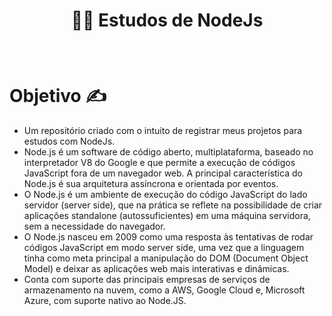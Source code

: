 # <p align="center"> 🐱‍👤 Estudos de NodeJs </p>
<br />

# Objetivo ✍ 
- Um repositório criado com o intuito de
registrar meus projetos para estudos com NodeJs.
- Node.js é um software de código aberto, multiplataforma, baseado no interpretador V8 do Google e que permite a execução de códigos JavaScript fora de um navegador web. A principal característica do Node.js é sua arquitetura assíncrona e orientada por eventos.
- O Node.js é um ambiente de execução do código JavaScript do lado servidor (server side), que na prática se reflete na possibilidade de criar aplicações standalone (autossuficientes) em uma máquina servidora, sem a necessidade do navegador.
- O Node.js nasceu em 2009 como uma resposta às tentativas de rodar códigos JavaScript em modo server side, uma vez que a linguagem tinha como meta principal a manipulação do DOM (Document Object Model) e deixar as aplicações web mais interativas e dinâmicas.
- Conta com suporte das principais empresas de serviços de armazenamento na nuvem, como a AWS, Google Cloud e, Microsoft Azure, com suporte nativo ao Node.JS.

